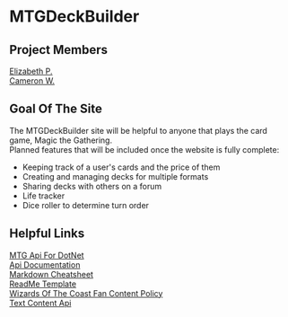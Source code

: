 # MTGDeckBuilder
## Project Members
[Elizabeth P.](https://github.com/ElizabethK9)   
[Cameron W.](https://github.com/cameronwhite4121)
## Goal Of The Site
The MTGDeckBuilder site will be helpful to anyone that plays the card game, Magic the Gathering.   
Planned features that will be included once the website is fully complete:
- Keeping track of a user's cards and the price of them
- Creating and managing decks for multiple formats
- Sharing decks with others on a forum
- Life tracker
- Dice roller to determine turn order

## Helpful Links
[MTG Api For DotNet](https://github.com/MagicTheGathering/mtg-sdk-dotnet)   
[Api Documentation](https://docs.magicthegathering.io/)   
[Markdown Cheatsheet](https://github.com/adam-p/markdown-here/wiki/markdown-cheatsheet)   
[ReadMe Template](https://github.com/othneildrew/Best-README-Template)     
[Wizards Of The Coast Fan Content Policy](https://company.wizards.com/en/legal/fancontentpolicy)   
[Text Content Api](https://learn.microsoft.com/en-us/azure/ai-services/content-safety/quickstart-text?tabs=visual-studio%2Cwindows&pivots=programming-language-csharp)

